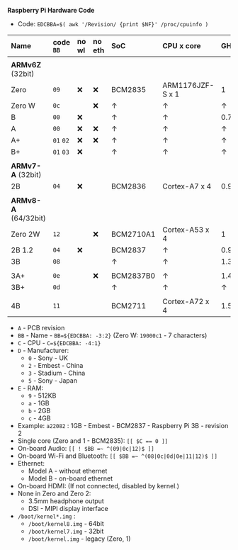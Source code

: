 **Raspberry Pi Hardware Code**

- Code: `EDCBBA=$( awk '/Revision/ {print $NF}' /proc/cpuinfo )`


| Name    | code `BB` | no wl | no eth | SoC       | CPU x core       | GHz      | code `C` |
|:--------|:----------|:------|:-------|:----------|:-----------------|:---------|:---------|
|         |           |       |        |           |                  |          |          |
| **ARMv6Z** (32bit)      |
| Zero    | `09`      | :x:   | :x:    | BCM2835   | ARM1176JZF-S x 1 | 1        | `0`      |
| Zero W  | `0c`      |       | :x:    | &#8593;   | &#8593;          | &#8593;  | &#8593;  |
| B       | `00`      | :x:   |        | &#8593;   | &#8593;          | 0.7      | &#8593;  |
| A       | `00`      | :x:   | :x:    | &#8593;   | &#8593;          | &#8593;  | &#8593;  |
| A+      | `01` `02` | :x:   | :x:    | &#8593;   | &#8593;          | &#8593;  | &#8593;  |
| B+      | `01` `03` | :x:   |        | &#8593;   | &#8593;          | &#8593;  | &#8593;  |
|         |           |       |        |           |                  |          |          |
| **ARMv7-A** (32bit)     |
| 2B      | `04`      | :x:   |        | BCM2836   | Cortex-A7 x 4    | 0.9      | `1`      |
|         |           |       |        |           |                  |          |          |
| **ARMv8-A** (64/32bit)  |
| Zero 2W | `12`      |       | :x:    | BCM2710A1 | Cortex-A53 x 4   | 1        | `2`      |
| 2B 1.2  | `04`      | :x:   |        | BCM2837   | &#8593;          | 0.9      | &#8593;  |
| 3B      | `08`      |       |        | &#8593;   | &#8593;          | 1.3      | &#8593;  |
|         |           |       |        |           |                  |          |          |
| 3A+     | `0e`      |       | :x:    | BCM2837B0 | &#8593;          | 1.4      | &#8593;  |
| 3B+     | `0d`      |       |        | &#8593;   | &#8593;          | &#8593;  | &#8593;  |
|         |           |       |        |           |                  |          |          |
| 4B      | `11`      |       |        | BCM2711   | Cortex-A72 x 4   | 1.5      | `3`      |

- `A` - PCB revision
- `BB` - Name - `BB=${EDCBBA: -3:2}` (Zero W: `19000c1` - 7 characters)
- `C` - CPU - `C=${EDCBBA: -4:1}`
- `D` - Manufacturer:
	- `0` - Sony - UK
	- `2` - Embest - China
	- `3` - Stadium - China
	- `5` - Sony - Japan
- `E` - RAM:
	- `9` - 512KB
	- `a` - 1GB
	- `b` - 2GB
	- `c` - 4GB
- Example: `a22082` : 1GB - Embest - BCM2837 - Raspberry Pi 3B - revision 2
- Single core (Zero and 1 - BCM2835): `[[ $C == 0 ]]`
- On-board Audio: `[[ ! $BB =~ ^(09|0c|12)$ ]]`
- On-board Wi-Fi and Bluetooth: `[[ $BB =~ ^(08|0c|0d|0e|11|12)$ ]]`
- Ethernet:
	- Model A - without ethernet
	- Model B - on-board ethernet
- On-board HDMI: (If not connected, disabled by kernel.)
- None in Zero and Zero 2:
	- 3.5mm headphone output
	- DSI - MIPI display interface
- `/boot/kernel*.img` :
	- `/boot/kernel8.img` - 64bit
	- `/boot/kernel7.img` - 32bit
	- `/boot/kernel.img` - legacy (Zero, 1)
